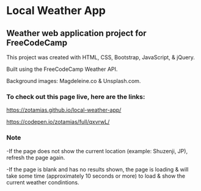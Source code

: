 # Local Weather App
## Weather web application project for FreeCodeCamp

This project was created with HTML, CSS, Bootstrap, JavaScript, & jQuery.

Built using the FreeCodeCamp Weather API.

Background images: Magdeleine.co & Unsplash.com.

### To check out this page live, here are the links:

https://zotamias.github.io/local-weather-app/

https://codepen.io/zotamias/full/qxvrwL/

### Note
-If the page does not show the current location (example: Shuzenji, JP), refresh the page again.

-If the page is blank and has no results shown, the page is loading & will take some time (approximately 10 seconds or more) to load & show the current weather condintions.
